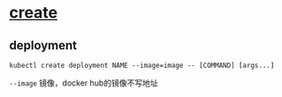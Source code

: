 # [create](https://kubernetes.io/docs/reference/generated/kubectl/kubectl-commands#create)

## deployment

`kubectl create deployment NAME --image=image -- [COMMAND] [args...]`

`--image` 镜像，docker hub的镜像不写地址
